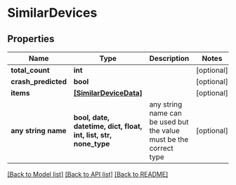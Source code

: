 # SimilarDevices


## Properties
Name | Type | Description | Notes
------------ | ------------- | ------------- | -------------
**total_count** | **int** |  | [optional] 
**crash_predicted** | **bool** |  | [optional] 
**items** | [**[SimilarDeviceData]**](SimilarDeviceData.md) |  | [optional] 
**any string name** | **bool, date, datetime, dict, float, int, list, str, none_type** | any string name can be used but the value must be the correct type | [optional]

[[Back to Model list]](../README.md#documentation-for-models) [[Back to API list]](../README.md#documentation-for-api-endpoints) [[Back to README]](../README.md)


